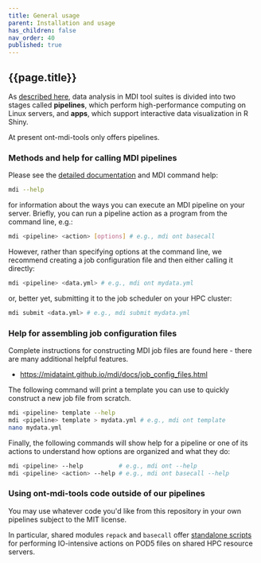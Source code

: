 ```yaml
---
title: General usage
parent: Installation and usage
has_children: false
nav_order: 40
published: true
---
```


## {{page.title}}

As [described here](https://midataint.github.io/docs/analysis-flow/),
data analysis in MDI tool suites is divided into two stages called
**pipelines**, which perform high-performance computing on Linux servers,
and **apps**, which support interactive data visualization in R Shiny.

At present ont-mdi-tools only offers pipelines.

### Methods and help for calling MDI pipelines

Please see the [detailed documentation](https://midataint.github.io/mdi) 
and MDI command help:

```sh
mdi --help
```

for information about the ways you can execute an MDI pipeline on your server. Briefly,
you can run a pipeline action as a program from the command line, e.g.:

```sh
mdi <pipeline> <action> [options] # e.g., mdi ont basecall
```

However, rather than specifying options at the command line, 
we recommend creating a job configuration file and then either calling it directly:

```sh
mdi <pipeline> <data.yml> # e.g., mdi ont mydata.yml
```

or, better yet, submitting it to the job scheduler on your HPC cluster:

```sh
mdi submit <data.yml> # e.g., mdi submit mydata.yml
```

### Help for assembling job configuration files

Complete instructions for constructing MDI job files are found here -
there are many additional helpful features.
- <https://midataint.github.io/mdi/docs/job_config_files.html>

The following command will print a template you can use to 
quickly construct a new job file from scratch.

```sh
mdi <pipeline> template --help
mdi <pipeline> template > mydata.yml # e.g., mdi ont template
nano mydata.yml
```

Finally, the following commands will show help for a pipeline
or one of its actions to understand how options are organized and what they do:

```sh
mdi <pipeline> --help          # e.g., mdi ont --help
mdi <pipeline> <action> --help # e.g., mdi ont basecall --help
```

### Using ont-mdi-tools code outside of our pipelines

You may use whatever code you'd like from this repository
in your own pipelines subject to the MIT license. 

In particular, shared modules `repack` and `basecall` offer 
[standalone scripts](https://wilsontelab.github.io/ont-mdi-tools/docs/20_standalone_scripts/00_standalones.html)
for performing IO-intensive actions
on POD5 files on shared HPC resource servers. 
